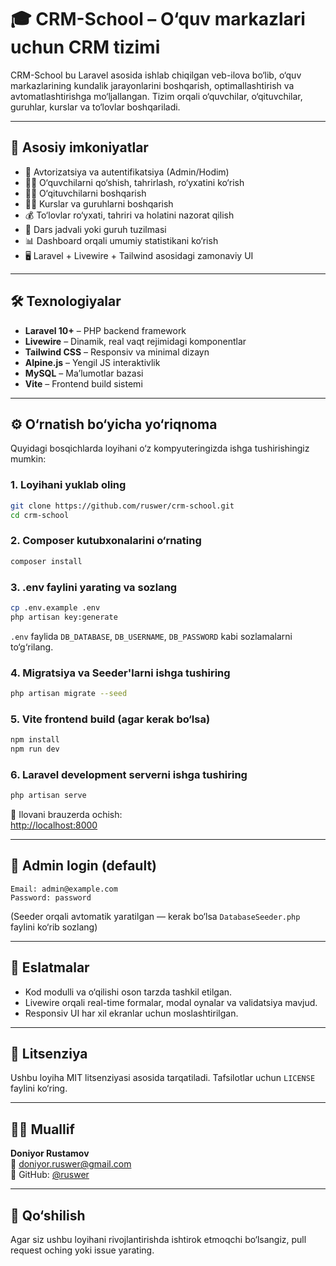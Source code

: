 # 🎓 CRM-School – O‘quv markazlari uchun CRM tizimi

CRM-School bu Laravel asosida ishlab chiqilgan veb-ilova bo‘lib, o‘quv markazlarining kundalik jarayonlarini boshqarish, optimallashtirish va avtomatlashtirishga mo‘ljallangan. Tizim orqali o‘quvchilar, o‘qituvchilar, guruhlar, kurslar va to‘lovlar boshqariladi.

---

## 🚀 Asosiy imkoniyatlar

- 🔐 Avtorizatsiya va autentifikatsiya (Admin/Hodim)
- 👨‍🎓 O‘quvchilarni qo‘shish, tahrirlash, ro‘yxatini ko‘rish
- 👩‍🏫 O‘qituvchilarni boshqarish
- 🧑‍🏫 Kurslar va guruhlarni boshqarish
- 💰 To‘lovlar ro‘yxati, tahriri va holatini nazorat qilish
- 📅 Dars jadvali yoki guruh tuzilmasi
- 📊 Dashboard orqali umumiy statistikani ko‘rish
- 🖥️ Laravel + Livewire + Tailwind asosidagi zamonaviy UI

---

## 🛠 Texnologiyalar

- **Laravel 10+** – PHP backend framework
- **Livewire** – Dinamik, real vaqt rejimidagi komponentlar
- **Tailwind CSS** – Responsiv va minimal dizayn
- **Alpine.js** – Yengil JS interaktivlik
- **MySQL** – Ma’lumotlar bazasi
- **Vite** – Frontend build sistemi

---

## ⚙️ O‘rnatish bo‘yicha yo‘riqnoma

Quyidagi bosqichlarda loyihani o‘z kompyuteringizda ishga tushirishingiz mumkin:

### 1. Loyihani yuklab oling

```bash
git clone https://github.com/ruswer/crm-school.git
cd crm-school
```

### 2. Composer kutubxonalarini o‘rnating

```bash
composer install
```

### 3. .env faylini yarating va sozlang

```bash
cp .env.example .env
php artisan key:generate
```

`.env` faylida `DB_DATABASE`, `DB_USERNAME`, `DB_PASSWORD` kabi sozlamalarni to‘g‘rilang.

### 4. Migratsiya va Seeder'larni ishga tushiring

```bash
php artisan migrate --seed
```

### 5. Vite frontend build (agar kerak bo‘lsa)

```bash
npm install
npm run dev
```

### 6. Laravel development serverni ishga tushiring

```bash
php artisan serve
```

🔗 Ilovani brauzerda ochish:  
[http://localhost:8000](http://localhost:8000)

---

## 👤 Admin login (default)

```text
Email: admin@example.com
Password: password
```

(Seeder orqali avtomatik yaratilgan — kerak bo‘lsa `DatabaseSeeder.php` faylini ko‘rib sozlang)

---

## 📌 Eslatmalar

- Kod modulli va o‘qilishi oson tarzda tashkil etilgan.
- Livewire orqali real-time formalar, modal oynalar va validatsiya mavjud.
- Responsiv UI har xil ekranlar uchun moslashtirilgan.

---

## 📄 Litsenziya

Ushbu loyiha MIT litsenziyasi asosida tarqatiladi. Tafsilotlar uchun `LICENSE` faylini ko‘ring.

---

## 👨‍💻 Muallif

**Doniyor Rustamov**  
📧 doniyor.ruswer@gmail.com  
🔗 GitHub: [@ruswer](https://github.com/ruswer)

---

## 🙌 Qo‘shilish

Agar siz ushbu loyihani rivojlantirishda ishtirok etmoqchi bo‘lsangiz, pull request oching yoki issue yarating.
